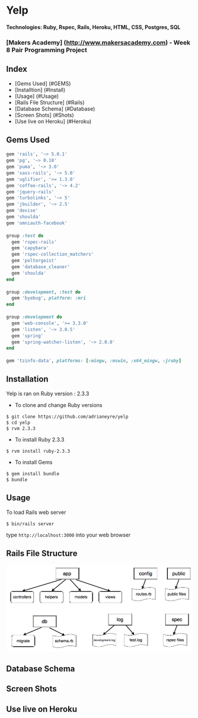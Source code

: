 # Yelp
#### Technologies: Ruby, Rspec, Rails, Heroku, HTML, CSS, Postgres, SQL
### [Makers Academy] (http://www.makersacademy.com) - Week 8 Pair Programming Project

## Index
* [Gems Used] (#GEMS)
* [Installtion] (#Install)
* [Usage] (#Usage)
* [Rails File Structure] (#Rails)
* [Database Schema] (#Database)
* [Screen Shots] (#Shots)
* [Use live on Heroku] (#Heroku)

## <a name="GEMS">Gems Used</a>
```ruby
gem 'rails', '~> 5.0.1'
gem 'pg', '~> 0.18'
gem 'puma', '~> 3.0'
gem 'sass-rails', '~> 5.0'
gem 'uglifier', '>= 1.3.0'
gem 'coffee-rails', '~> 4.2'
gem 'jquery-rails'
gem 'turbolinks', '~> 5'
gem 'jbuilder', '~> 2.5'
gem 'devise'
gem 'shoulda'
gem 'omniauth-facebook'

group :test do
  gem 'rspec-rails'
  gem 'capybara'
  gem 'rspec-collection_matchers'
  gem 'poltergeist'
  gem 'database_cleaner'
  gem 'shoulda'
end

group :development, :test do
  gem 'byebug', platform: :mri
end

group :development do
  gem 'web-console', '>= 3.3.0'
  gem 'listen', '~> 3.0.5'
  gem 'spring'
  gem 'spring-watcher-listen', '~> 2.0.0'
end

gem 'tzinfo-data', platforms: [:mingw, :mswin, :x64_mingw, :jruby]
```

## <a name="Install">Installation</a>
Yelp is ran on Ruby version : 2.3.3

* To clone and change Ruby versions
```shell
$ git clone https://github.com/adrianeyre/yelp
$ cd yelp
$ rvm 2.3.3
```
* To install Ruby 2.3.3
```shell
$ rvm install ruby-2.3.3
```
* To install Gems
```shell
$ gem install bundle
$ bundle
```

## <a name="Usage">Usage</a>
To load Rails web server
```shell
$ bin/rails server
```
type `http://localhost:3000` into your web browser

## <a name="Rails">Rails File Structure</a>
[![RubyRails](https://raw.githubusercontent.com/adrianeyre/yelp/master/images/RubyRails.png)](https://raw.githubusercontent.com/adrianeyre/yelp/master/images/RubyRails.png "Screen Shot 1")

## <a name="Database">Database Schema</a>

## <a name="Shots">Screen Shots</a>

## <a name="Heroku">Use live on Heroku</a>
